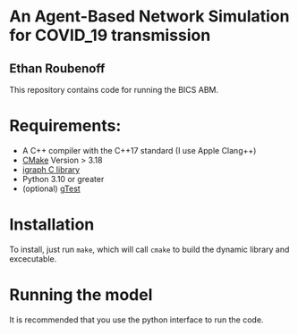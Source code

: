# An Agent-Based Network Simulation for COVID_19 transmission
## Ethan Roubenoff

This repository contains code for running the BICS ABM.

# Requirements: 

* A C++ compiler with the C++17 standard (I use Apple Clang++)
* [CMake](https://cmake.org/) Version > 3.18
* [igraph C library](https://igraph.org/c/html/latest/igraph-Installation.html)
* Python 3.10 or greater
* (optional) [gTest](http://google.github.io/googletest/)

# Installation

To install, just run `make`, which will call `cmake` to build the 
dynamic library and excecutable. 

# Running the model

It is recommended that you use the python interface to run the code. 



